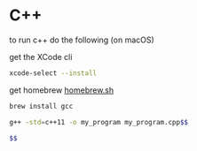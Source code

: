 # C++

to run c++ do the following (on macOS)

get the XCode cli
```bash
xcode-select --install
```
get homebrew [homebrew.sh](https://brew.sh)

```bash
brew install gcc
```

```bash
g++ -std=c++11 -o my_program my_program.cpp$$

$$
```
